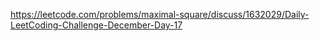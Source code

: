 https://leetcode.com/problems/maximal-square/discuss/1632029/Daily-LeetCoding-Challenge-December-Day-17